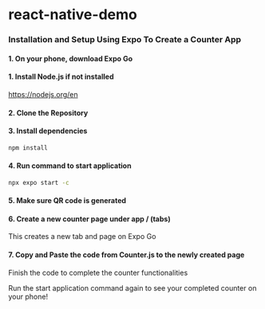# react-native-demo
### Installation and Setup Using Expo To Create a Counter App

#### 1. On your phone, download Expo Go 

#### 1. Install Node.js if not installed
https://nodejs.org/en

#### 2. Clone the Repository

#### 3. Install dependencies
```bash
npm install
```

#### 4. Run command to start application
```bash
npx expo start -c
```
#### 5. Make sure QR code is generated

#### 6. Create a new counter page under app / (tabs)
This creates a new tab and page on Expo Go

#### 7. Copy and Paste the code from Counter.js to the newly created page
Finish the code to complete the counter functionalities  

Run the start application command again to see your completed counter on your phone!


